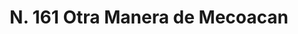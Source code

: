---
title: "N. 161 Otra Manera de Mecoacan"
permalink: "/edition/plant161/"
plant-name: "N. 161"
plant-number: "161"
plant-xml: "/assets/xml/plant161.xml"
plant-img1: "/assets/img/plant161_verso.jpg"
plant-img2: "/assets/img/plant161.jpg"
plant-title: "N. 161 Otra Manera de Mecoacan"
plant-wfo-link: ""
plant-kew-link: ""
plant-taxon-content: ""
layout: single-xml
---